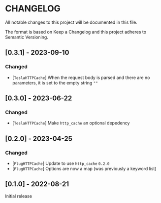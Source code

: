 # CHANGELOG

All notable changes to this project will be documented in this file.

The format is based on Keep a Changelog and this project adheres to Semantic Versioning.

## [0.3.1] - 2023-09-10

### Changed

- [`TeslaHTTPCache`] When the request body is parsed and there are no parameters, it
is set to the empty string `""`

## [0.3.0] - 2023-06-22

### Changed

- [`TeslaHTTPCache`] Make `http_cache` an optional depedency

## [0.2.0] - 2023-04-25

### Changed

- [`PlugHTTPCache`] Update to use `http_cache` `0.2.0`
- [`PlugHTTPCache`] Options are now a map (was previously a keyword list)

## [0.1.0] - 2022-08-21

Initial release
